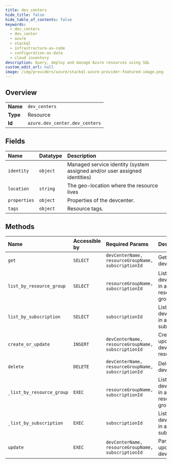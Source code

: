 ```yaml
---
title: dev_centers
hide_title: false
hide_table_of_contents: false
keywords:
  - dev_centers
  - dev_center
  - azure    
  - stackql
  - infrastructure-as-code
  - configuration-as-data
  - cloud inventory
description: Query, deploy and manage Azure resources using SQL
custom_edit_url: null
image: /img/providers/azure/stackql-azure-provider-featured-image.png
---
```

  
    

## Overview
<table><tbody>
<tr><td><b>Name</b></td><td><code>dev_centers</code></td></tr>
<tr><td><b>Type</b></td><td>Resource</td></tr>
<tr><td><b>Id</b></td><td><code>azure.dev_center.dev_centers</code></td></tr>
</tbody></table>

## Fields
| Name | Datatype | Description |
|:-----|:---------|:------------|
| `identity` | `object` | Managed service identity (system assigned and/or user assigned identities) |
| `location` | `string` | The geo-location where the resource lives |
| `properties` | `object` | Properties of the devcenter. |
| `tags` | `object` | Resource tags. |
## Methods
| Name | Accessible by | Required Params | Description |
|:-----|:--------------|:----------------|:------------|
| `get` | `SELECT` | `devCenterName, resourceGroupName, subscriptionId` | Gets a devcenter. |
| `list_by_resource_group` | `SELECT` | `resourceGroupName, subscriptionId` | Lists all devcenters in a resource group. |
| `list_by_subscription` | `SELECT` | `subscriptionId` | Lists all devcenters in a subscription. |
| `create_or_update` | `INSERT` | `devCenterName, resourceGroupName, subscriptionId` | Creates or updates a devcenter resource |
| `delete` | `DELETE` | `devCenterName, resourceGroupName, subscriptionId` | Deletes a devcenter |
| `_list_by_resource_group` | `EXEC` | `resourceGroupName, subscriptionId` | Lists all devcenters in a resource group. |
| `_list_by_subscription` | `EXEC` | `subscriptionId` | Lists all devcenters in a subscription. |
| `update` | `EXEC` | `devCenterName, resourceGroupName, subscriptionId` | Partially updates a devcenter. |
